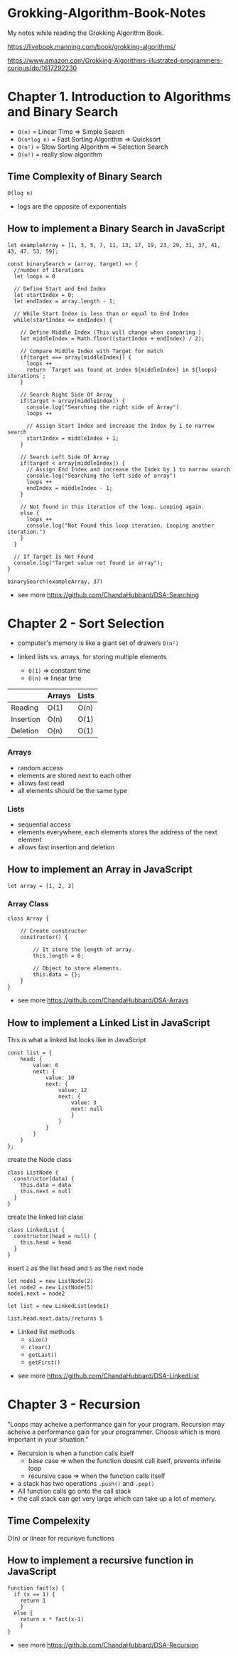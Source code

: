 # Grokking-Algorithm-Book-Notes
My notes while reading the Grokking Algorithm Book.  

https://livebook.manning.com/book/grokking-algorithms/

https://www.amazon.com/Grokking-Algorithms-illustrated-programmers-curious/dp/1617292230


# Chapter 1. Introduction to Algorithms and Binary Search

- `O(n)` = Linear Time => Simple Search
- `O(n*log n)` = Fast Sorting Algorithm => Quicksort
- `O(n²)` = Slow  Sorting Algorithm  => Selection Search
- `O(n!)` = really slow algorithm

## Time Complexity of Binary Search

`O(log n)`

- logs are the opposite of exponentials

## How to implement a Binary Search in JavaScript

````
let exampleArray = [1, 3, 5, 7, 11, 13, 17, 19, 23, 29, 31, 37, 41, 43, 47, 53, 59];

const binarySearch = (array, target) => {
  //number of iterations
  let loops = 0
  
  // Define Start and End Index
  let startIndex = 0;
  let endIndex = array.length - 1;
  
  // While Start Index is less than or equal to End Index
  while(startIndex <= endIndex) {
  
    // Define Middle Index (This will change when comparing )
    let middleIndex = Math.floor((startIndex + endIndex) / 2);
    
    // Compare Middle Index with Target for match
    if(target === array[middleIndex]) {
      loops ++
      return `Target was found at index ${middleIndex} in ${loops} iterations`;
    }
    
    // Search Right Side Of Array
    if(target > array[middleIndex]) {
      console.log("Searching the right side of Array")
      loops ++
      
      // Assign Start Index and increase the Index by 1 to narrow search
      startIndex = middleIndex + 1;
    }
    
    // Search Left Side Of Array
    if(target < array[middleIndex]) {
      // Assign End Index and increase the Index by 1 to narrow search
      console.log("Searching the left side of array")
      loops ++
      endIndex = middleIndex - 1;
    }
    
    // Not found in this iteration of the loop. Looping again.
    else {
      loops ++
      console.log("Not Found this loop iteration. Looping another iteration.")
    }
  }
  
  // If Target Is Not Found
  console.log("Target value not found in array");
}

binarySearch(exampleArray, 37)
````

- see more https://github.com/ChandaHubbard/DSA-Searching


# Chapter 2 - Sort Selection

- computer's memory is like a giant set of drawers `O(n²)`

- linked lists vs. arrays, for storing multiple elements

  - `O(1)` => constant time
  - `O(n)` => linear time
  
|   | Arrays| Lists|
|---|---|---|
|Reading|O(1)|O(n)|
|Insertion|O(n)|O(1)|
|Deletion|O(n)|O(1)|

### Arrays
- random access
- elements are stored next to each other
- allows fast read
- all elements should be the same type

### Lists
- sequential access
- elements everywhere, each elements stores the address of the next element
- allows fast insertion and deletion

## How to implement an Array in JavaScript

````let array = [1, 2, 3]````

### Array Class
````
class Array { 
  
    // Create constructor 
    constructor() {   
      
        // It store the length of array. 
        this.length = 0;  
          
        // Object to store elements. 
        this.data = {};  
    } 
} 
````

* see more https://github.com/ChandaHubbard/DSA-Arrays

## How to implement a Linked List in JavaScript

This is what a linked list looks like in JavaScript

````
const list = {
    head: {
        value: 6
        next: {
            value: 10                                             
            next: {
                value: 12
                next: {
                    value: 3
                    next: null	
                    }
                }
            }
        }
    }
};
````
create the Node class

````
class ListNode {
  constructor(data) {
    this.data = data
    this.next = null
  }
}
````
create the linked list class
````
class LinkedList {
  constructor(head = null) {
    this.head = head
  }
}
````
insert `2` as the list head and `5` as the next node
```
let node1 = new ListNode(2)
let node2 = new ListNode(5)
node1.next = node2

let list = new LinkedList(node1)

list.head.next.data//returns 5
````
 - Linked list methods
    - `size()`
    - `clear()`
    - `getLast()`
    - `getFirst()`
* see more https://github.com/ChandaHubbard/DSA-LinkedList

# Chapter 3 - Recursion 

"Loops may acheive a performance gain for your program. Recursion may acheive a performance gain for your programmer.  Choose which is more important in your situation."
- Recursion is when a function calls itself
  - base case => when the function doesnt call itself, prevents infinite loop
  - recursive case => when the function calls itself
- a stack has two operations `.push()` and `.pop()`
- All function calls go onto the call stack
- the call stack can get very large which can take up a lot of memory.


## Time Compelexity

O(n) or linear for recurisve functions

## How to implement a recursive function in JavaScript

````
function fact(x) {
  if (x == 1) { 
    return 1
    }
  else { 
    return x * fact(x-1)
    }
}
````

- see more https://github.com/ChandaHubbard/DSA-Recursion
